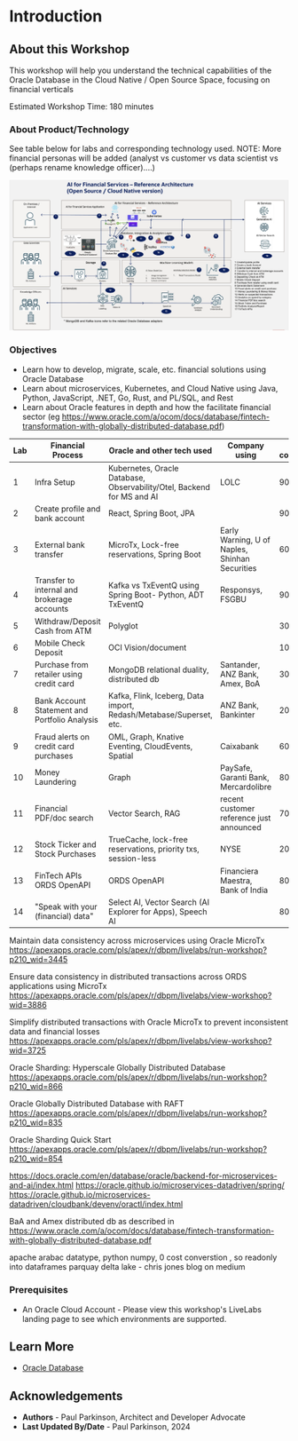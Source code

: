 # Introduction

## About this Workshop

This workshop will help you understand the technical capabilities of the Oracle Database in the Cloud Native / Open Source Space, focusing on financial verticals

Estimated Workshop Time: 180 minutes

### About Product/Technology

See table below for labs and corresponding technology used.
NOTE: More financial personas will be added (analyst vs customer vs data scientist vs (perhaps rename knowledge officer)....)

![Microservices Architecture](./images/architecture.png " ")

[//]: # (If you would like to watch us do the workshop, click [here]&#40;https://youtu.be/yLBEPjOWaz0&#41;.)

### Objectives


- Learn how to develop, migrate, scale, etc. financial solutions using Oracle Database 
- Learn about microservices, Kubernetes, and Cloud Native using Java, Python, JavaScript, .NET, Go, Rust, and PL/SQL, and Rest
- Learn about Oracle features in depth and how the facilitate financial sector (eg https://www.oracle.com/a/ocom/docs/database/fintech-transformation-with-globally-distributed-database.pdf)

| Lab | Financial Process                             | Oracle and other tech used                                             | Company using                                  | % complete/ETA |
|-----|-----------------------------------------------|------------------------------------------------------------------------|------------------------------------------------|----------------|
| 1   | Infra Setup                                   | Kubernetes, Oracle Database, Observability/Otel, Backend for MS and AI | LOLC                                           | 90% 4/14       |
| 2   | Create profile and bank account               | React, Spring Boot, JPA                                                |                                                | 90% 4/19       |
| 3   | External bank transfer                        | MicroTx, Lock-free reservations, Spring Boot                           | Early Warning, U of Naples, Shinhan Securities | 60% 4/17       |
| 4   | Transfer to internal and brokerage accounts   | Kafka vs TxEventQ using Spring Boot- Python, ADT TxEventQ              | Responsys, FSGBU                               | 90% 4/20       |
| 5   | Withdraw/Deposit Cash from ATM                | Polyglot                                                               |                                                | 30% 4/21       |
| 6   | Mobile Check Deposit                          | OCI Vision/document                                                    |                                                | 10% 4/22       |
| 7   | Purchase from retailer using credit card      | MongoDB relational duality, distributed db                             | Santander, ANZ Bank, Amex, BoA                 | 30% 4/23       |
| 8   | Bank Account Statement and Portfolio Analysis | Kafka, Flink, Iceberg, Data import, Redash/Metabase/Superset, etc.     | ANZ Bank, Bankinter                            | 20% 4/23       |
| 9   | Fraud alerts on credit card purchases         | OML, Graph, Knative Eventing, CloudEvents, Spatial                     | Caixabank                                      | 60% 4/23       |
| 10  | Money Laundering                              | Graph                                                                  | PaySafe, Garanti Bank, Mercardolibre           | 80% 4/19       |
| 11  | Financial PDF/doc search                      | Vector Search, RAG                                                     | recent customer reference just announced       | 70% 4/23       |
| 12  | Stock Ticker and Stock Purchases              | TrueCache, lock-free reservations, priority txs, session-less          | NYSE                                           | 20% 4/18       |
| 13  | FinTech APIs ORDS OpenAPI                     | ORDS OpenAPI                                                           | Financiera Maestra, Bank of India              | 80% 4/16       |
| 14  | "Speak with your (financial) data"            | Select AI, Vector Search (AI Explorer for Apps), Speech AI             |                                                | 80% 4/15       |


Maintain data consistency across microservices using Oracle MicroTx
https://apexapps.oracle.com/pls/apex/r/dbpm/livelabs/run-workshop?p210_wid=3445

Ensure data consistency in distributed transactions across ORDS applications using MicroTx
https://apexapps.oracle.com/pls/apex/r/dbpm/livelabs/view-workshop?wid=3886

Simplify distributed transactions with Oracle MicroTx to prevent inconsistent data and financial losses
https://apexapps.oracle.com/pls/apex/r/dbpm/livelabs/view-workshop?wid=3725

Oracle Sharding: Hyperscale Globally Distributed Database
https://apexapps.oracle.com/pls/apex/r/dbpm/livelabs/run-workshop?p210_wid=866

Oracle Globally Distributed Database with RAFT
https://apexapps.oracle.com/pls/apex/r/dbpm/livelabs/run-workshop?p210_wid=835

Oracle Sharding Quick Start
https://apexapps.oracle.com/pls/apex/r/dbpm/livelabs/run-workshop?p210_wid=854

https://docs.oracle.com/en/database/oracle/backend-for-microservices-and-ai/index.html
https://oracle.github.io/microservices-datadriven/spring/
https://oracle.github.io/microservices-datadriven/cloudbank/devenv/oractl/index.html


BaA and Amex distributed db as described in https://www.oracle.com/a/ocom/docs/database/fintech-transformation-with-globally-distributed-database.pdf

apache arabac datatype, python numpy, 0 cost converstion , so readonly into dataframes parquay delta lake - chris jones blog on medium 



### Prerequisites

 - An Oracle Cloud Account - Please view this workshop's LiveLabs landing page to see which environments are supported.

## Learn More

* [Oracle Database](https://bit.ly/mswsdatabase)

## Acknowledgements
* **Authors** - Paul Parkinson, Architect and Developer Advocate
* **Last Updated By/Date** - Paul Parkinson, 2024
